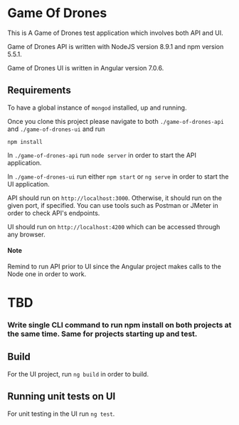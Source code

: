 # Game Of Drones

This is A Game of Drones test application which involves both API and UI.

Game of Drones API is written with NodeJS version 8.9.1 and npm version 5.5.1.

Game of Drones UI is written in Angular version 7.0.6.

## Requirements
To have a global instance of `mongod` installed, up and running.

Once you clone this project please navigate to both `./game-of-drones-api` and `./game-of-drones-ui` and run 

`npm install`

In `./game-of-drones-api` run `node server` in order to start the API application.

In `./game-of-drones-ui` run either `npm start` or `ng serve` in order to start the UI application.

API should run on `http://localhost:3000`. Otherwise, it should run on the given port, if specified. You can use tools such as Postman or JMeter in order to check API's endpoints.

UI should run on `http://localhost:4200` which can be accessed through any browser.

#### Note
Remind to run API prior to UI since the Angular project makes calls to the Node one in order to work.

# TBD 
### Write single CLI command to run npm install on both projects at the same time. Same for projects starting up and test.


## Build
For the UI project, run `ng build` in order to build. 

## Running unit tests on UI

For unit testing in the UI run `ng test`.
